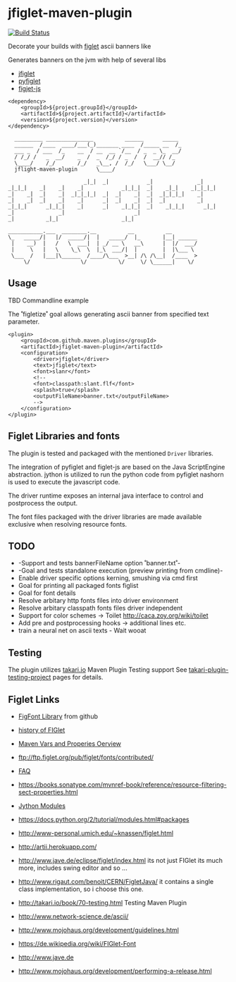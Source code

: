 
# jfiglet-maven-plugin
[![Build Status](https://api.travis-ci.org/metrizzle/jfiglet-maven-plugin.svg)](https://api.travis-ci.org/metrizzle/jfiglet-maven-plugin)

Decorate your builds with [figlet](http://www.figlet.org/) ascii banners like

Generates banners on the jvm with help of several libs
- [jfiglet](https://lalyos.github.io/jfiglet/)
- [pyfiglet](https://github.com/pwaller/pyfiglet)
- [figjet-js](https://github.com/patorjk/figlet.js)

```
<dependency>
	<groupId>${project.groupId}</groupId>
	<artifactId>${project.artifactId}</artifactId>
	<version>${project.version}</version>
</dependency>
```

```
  _________ _______________          ______      _____
  ______  /____  ____/___(_)_______ ____  /_____ __  /_
  ___ _  / ___  /_    __  / __  __ `/__  / _  _ \_  __/
  / /_/ /   _  __/    _  /  _  /_/ / _  /  /  __// /_  
  \____/    /_/       /_/   _\__, /  /_/   \___/ \__/  
  jflight-maven-plugin      \____/
```

```
                        _|_|  _|            _|              _|
_|_|_|    _|    _|    _|            _|_|_|  _|    _|_|    _|_|_|_|
_|    _|  _|    _|  _|_|_|_|  _|  _|    _|  _|  _|_|_|_|    _|
_|    _|  _|    _|    _|      _|  _|    _|  _|  _|          _|
_|_|_|      _|_|_|    _|      _|    _|_|_|  _|    _|_|_|      _|_|
_|              _|                      _|
_|          _|_|                    _|_|
```

```
___________.___  ________.__          __          __        
\_   _____/|   |/  _____/|  |   _____/  |_       |__| ______
 |    __)  |   /   \  ___|  | _/ __ \   __\      |  |/  ___/
 |     \   |   \    \_\  \  |_\  ___/|  |        |  |\___ \
 \___  /   |___|\______  /____/\___  >__| /\ /\__|  /____  >
     \/                \/          \/     \/ \______|    \/
```

## Usage

TBD Commandline example

The ˚figletize˚ goal allows generating ascii banner from specified 
text parameter.
```
<plugin>
    <groupId>com.github.maven.plugins</groupId>
    <artifactId>jfiglet-maven-plugin</artifactId>
    <configuration>
    	<driver>jfiglet</driver>
        <text>jfiglet</text>
        <font>slanr</font>
        <!--
        <font>classpath:slant.flf</font>
        <splash>true</splash>
        <outputFileName>banner.txt</outputFileName>
        -->
    </configuration>
</plugin>
```

## Figlet Libraries and fonts
The plugin is tested and packaged with the mentioned `Driver` libraries.

The integration of pyfiglet and figlet-js are based on
the Java ScriptEngine abstraction.
jython is utilized to run the python code from pyfiglet
nashorn is used to execute the javascript code.
 
The driver runtime exposes an internal java interface 
to control and postprocess the output.
 
The font files packaged with the driver libraries
are made available exclusive when resolving
resource fonts. 


## TODO

* -Support and tests bannerFileName option ˚<bannerFileName>banner.txt</bannerFileName>˚-
* -Goal and tests standalone execution (preview printing from cmdline)-
* Enable driver specific options kerning, smushing via cmd first
* Goal for printing all packaged fonts figlist
* Goal for font details
* Resolve arbitary http fonts files into driver environment
* Resolve arbitary classpath fonts files driver independent
* Support for color schemes -> Toilet http://caca.zoy.org/wiki/toilet
* Add pre and postprocessing hooks -> additional lines etc. 
* train a neural net on ascii texts - Wait wooat

## Testing
The plugin utilizes [takari.io](http://takari.io/) Maven Plugin Testing support
See [takari-plugin-testing-project](https://github.com/takari/takari-plugin-testing-project/blob/master/testproperties.md) pages for details.

## Figlet Links
- [FigFont Library](https://github.com/cmatsuoka/figlet-fonts) from github
- [history of FIGlet](http://www.figlet.org/figlet_history.html)
- [Maven Vars and Properies Oerview](https://github.com/cko/predefined_maven_properties/blob/master/README.md)
- ftp://ftp.figlet.org/pub/figlet/fonts/contributed/
- [FAQ](http://www-personal.umich.edu/~knassen/ians.faq.html)
- https://books.sonatype.com/mvnref-book/reference/resource-filtering-sect-properties.html

- [Jython Modules](https://docs.python.org/2/tutorial/modules.html)
- https://docs.python.org/2/tutorial/modules.html#packages


- http://www-personal.umich.edu/~knassen/figlet.html
- http://artii.herokuapp.com/
- http://www.jave.de/eclipse/figlet/index.html its not just FIGlet its  much more, includes swing editor and so ...
- http://www.rigaut.com/benoit/CERN/FigletJava/ it contains a single class implementation, so i choose this one.
- http://takari.io/book/70-testing.html Testing Maven Plugin
- http://www.network-science.de/ascii/

- http://www.mojohaus.org/development/guidelines.html
- https://de.wikipedia.org/wiki/FIGlet-Font
- http://www.jave.de
- http://www.mojohaus.org/development/performing-a-release.html
